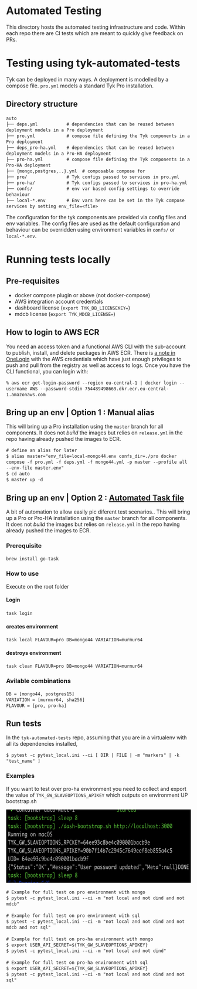 # Automated Testing

This directory hosts the automated testing infrastructure and code. Within each repo there are CI tests which are meant to quickly give feedback on PRs.

# Testing using tyk-automated-tests

Tyk can be deployed in many ways. A deployment is modelled by a compose file. `pro.yml` models a standard Tyk Pro installation.

## Directory structure
```
auto
├── deps.yml           # dependencies that can be reused between deployment models in a Pro deployment
├── pro.yml            # compose file defining the Tyk components in a Pro deployment
├── deps_pro-ha.yml    # dependencies that can be reused between deployment models in a Pro-HA deployment
├── pro-ha.yml         # compose file defining the Tyk components in a Pro-HA deployment
├── {mongo,postgres,..}.yml  # composable compose for 
├── pro/               # Tyk configs passed to services in pro.yml
├── pro-ha/            # Tyk configs passed to services in pro-ha.yml
├── confs/             # env var based config settings to override behaviour
├── local-*.env        # Env vars here can be set in the Tyk compose services by setting env_file=<file>
```

The configuration for the tyk components are provided via config files and env variables. The config files are used as the default configuration and behaviour can be overridden using environment variables in `confs/` or `local-*.env`.

# Running tests locally
## Pre-requisites
- docker compose plugin or above (not docker-compose)
- AWS integration account credentials
- dashboard license (`export TYK_DB_LICENSEKEY=`)
- mdcb license (`export TYK_MDCB_LICENSE=`)

## How to login to AWS ECR
You need an access token and a functional AWS CLI with the sub-account to publish, install, and delete packages in AWS ECR. There is [a note in OneLogin](https://tyk.onelogin.com/notes/108502) with the AWS credentials which have just enough privileges to push and pull from the registry as well as access to logs. Once you have the CLI functional, you can login with:
``` shellsession
% aws ecr get-login-password --region eu-central-1 | docker login --username AWS --password-stdin 754489498669.dkr.ecr.eu-central-1.amazonaws.com
```

## Bring up an env | Option 1 : Manual alias
This will bring up a Pro installation using the `master` branch for all components. It does not _build_ the images but relies on `release.yml` in the repo having already pushed the images to ECR. 
``` shellsession
# define an alias for later
$ alias master="env_file=local-mongo44.env confs_dir=./pro docker compose -f pro.yml -f deps.yml -f mongo44.yml -p master --profile all --env-file master.env"
$ cd auto
$ master up -d
```

## Bring up an env | Option 2 : [Automated Task file](https://taskfile.dev/installation/)
A bit of automation to allow easily pic diferent test scenarios.. This will bring up a Pro or Pro-HA installation using the `master` branch for all components. It does not _build_ the images but relies on `release.yml` in the repo having already pushed the images to ECR.

### Prerequisite
```brew install go-task```

### How to use
Execute on the root folder
#### Login
```task login```

#### creates environment
```task local FLAVOUR=pro DB=mongo44 VARIATION=murmur64```

#### destroys environment
```task clean FLAVOUR=pro DB=mongo44 VARIATION=murmur64```

### Avilable combinations
```
DB = [mongo44, postgres15]
VARIATION = [murmur64, sha256]
FLAVOUR = [pro, pro-ha]
```

## Run tests
In the `tyk-automated-tests` repo, assuming that you are in a virtualenv with all its dependencies installed,
``` shellsession
$ pytest -c pytest_local.ini --ci [ DIR | FILE | -m "markers" | -k "test_name" ]
```

### Examples
If you want to test over pro-ha environment you need to collect and export the value of `TYK_GW_SLAVEOPTIONS_APIKEY`
which outputs on environment UP bootstrap.sh 

<img src="image.png" alt="Alt Text" width="700" height="200">

``` shellsession
# Example for full test on pro environment with mongo
$ pytest -c pytest_local.ini --ci -m "not local and not dind and not mdcb"

# Example for full test on pro environment with sql
$ pytest -c pytest_local.ini --ci -m "not local and not dind and not mdcb and not sql"

# Example for full test on pro-ha environment with mongo
$ export USER_API_SECRET=${TYK_GW_SLAVEOPTIONS_APIKEY}
$ pytest -c pytest_local.ini --ci -m "not local and not dind"

# Example for full test on pro-ha environment with sql
$ export USER_API_SECRET=${TYK_GW_SLAVEOPTIONS_APIKEY}
$ pytest -c pytest_local.ini --ci -m "not local and not dind and not sql"

```
